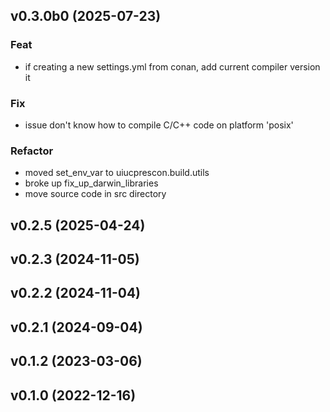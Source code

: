 ## v0.3.0b0 (2025-07-23)

### Feat

- if creating a new settings.yml from conan, add current compiler version it

### Fix

- issue don't know how to compile C/C++ code on platform 'posix'

### Refactor

- moved set_env_var to uiucprescon.build.utils
- broke up fix_up_darwin_libraries
- move source code in src directory

## v0.2.5 (2025-04-24)

## v0.2.3 (2024-11-05)

## v0.2.2 (2024-11-04)

## v0.2.1 (2024-09-04)

## v0.1.2 (2023-03-06)

## v0.1.0 (2022-12-16)
